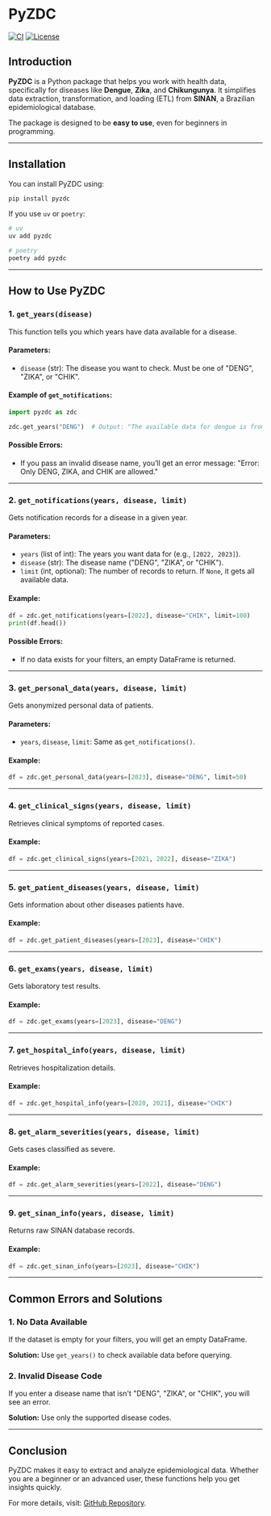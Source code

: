 <!-- markdownlint-disable MD024 -->
# PyZDC

[![CI](https://img.shields.io/github/actions/workflow/status/GuttoF/dq-sus/ci.yaml?branch=main&logo=github&label=CI)](https://github.com/GuttoF/dq-sus/actions?query=event%3Apush+branch%3Amain+workflow%3ACI)
[![License](https://img.shields.io/github/license/GuttoF/dq-sus.svg)](https://github.com/GuttoF/dq-sus/blob/main/LICENSE)

## **Introduction**

**PyZDC** is a Python package that helps you work with health data, specifically for diseases like **Dengue**, **Zika**, and **Chikungunya**. It simplifies data extraction, transformation, and loading (ETL) from **SINAN**, a Brazilian epidemiological database.

The package is designed to be **easy to use**, even for beginners in programming.

---

## **Installation**

You can install PyZDC using:

```bash
pip install pyzdc
```

If you use `uv` or `poetry`:

```bash
# uv
uv add pyzdc

# poetry
poetry add pyzdc
```

---

## **How to Use PyZDC**

### **1. `get_years(disease)`**

This function tells you which years have data available for a disease.

#### **Parameters:**

- `disease` (str): The disease you want to check. Must be one of "DENG", "ZIKA", or "CHIK".

#### **Example of `get_notifications`:**

```python
import pyzdc as zdc

zdc.get_years("DENG")  # Output: "The available data for dengue is from 2015 to 2023."
```

#### **Possible Errors:**

- If you pass an invalid disease name, you’ll get an error message: "Error: Only DENG, ZIKA, and CHIK are allowed."

---

### **2. `get_notifications(years, disease, limit)`**

Gets notification records for a disease in a given year.

#### **Parameters:**

- `years` (list of int): The years you want data for (e.g., `[2022, 2023]`).
- `disease` (str): The disease name ("DENG", "ZIKA", or "CHIK").
- `limit` (int, optional): The number of records to return. If `None`, it gets all available data.

#### **Example:**

```python
df = zdc.get_notifications(years=[2022], disease="CHIK", limit=100)
print(df.head())
```

#### **Possible Errors:**

- If no data exists for your filters, an empty DataFrame is returned.

---

### **3. `get_personal_data(years, disease, limit)`**

Gets anonymized personal data of patients.

#### **Parameters:**

- `years`, `disease`, `limit`: Same as `get_notifications()`.

#### **Example:**

```python
df = zdc.get_personal_data(years=[2023], disease="DENG", limit=50)
```

---

### **4. `get_clinical_signs(years, disease, limit)`**

Retrieves clinical symptoms of reported cases.

#### **Example:**

```python
df = zdc.get_clinical_signs(years=[2021, 2022], disease="ZIKA")
```

---

### **5. `get_patient_diseases(years, disease, limit)`**

Gets information about other diseases patients have.

#### **Example:**

```python
df = zdc.get_patient_diseases(years=[2023], disease="CHIK")
```

---

### **6. `get_exams(years, disease, limit)`**

Gets laboratory test results.

#### **Example:**

```python
df = zdc.get_exams(years=[2023], disease="DENG")
```

---

### **7. `get_hospital_info(years, disease, limit)`**

Retrieves hospitalization details.

#### **Example:**

```python
df = zdc.get_hospital_info(years=[2020, 2021], disease="CHIK")
```

---

### **8. `get_alarm_severities(years, disease, limit)`**

Gets cases classified as severe.

#### **Example:**

```python
df = zdc.get_alarm_severities(years=[2022], disease="DENG")
```

---

### **9. `get_sinan_info(years, disease, limit)`**

Returns raw SINAN database records.

#### **Example:**

```python
df = zdc.get_sinan_info(years=[2023], disease="CHIK")
```

---

## **Common Errors and Solutions**

### **1. No Data Available**

If the dataset is empty for your filters, you will get an empty DataFrame.

**Solution:** Use `get_years()` to check available data before querying.

### **2. Invalid Disease Code**

If you enter a disease name that isn't "DENG", "ZIKA", or "CHIK", you will see an error.

**Solution:** Use only the supported disease codes.

---

## **Conclusion**

PyZDC makes it easy to extract and analyze epidemiological data. Whether you are a beginner or an advanced user, these functions help you get insights quickly.

For more details, visit: [GitHub Repository](https://github.com/GuttoF/dq-sus).
